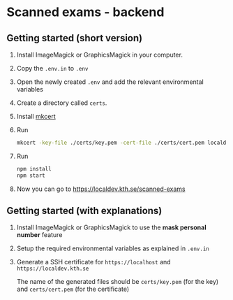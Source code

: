 # Scanned exams - backend

## Getting started (short version)

1. Install ImageMagick or GraphicsMagick in your computer.
1. Copy the `.env.in` to `.env`
1. Open the newly created `.env` and add the relevant environmental variables
1. Create a directory called `certs`.
1. Install [mkcert](https://github.com/FiloSottile/mkcert)
1. Run

   ```sh
   mkcert -key-file ./certs/key.pem -cert-file ./certs/cert.pem localdev.kth.se localhost
   ```

1. Run

   ```sh
   npm install
   npm start
   ```

1. Now you can go to https://localdev.kth.se/scanned-exams

## Getting started (with explanations)

1. Install ImageMagick or GraphicsMagick to use the **mask personal number** feature
1. Setup the required environmental variables as explained in `.env.in`
1. Generate a SSH certificate for `https://localhost` and `https://localdev.kth.se`

   The name of the generated files should be `certs/key.pem` (for the key) and `certs/cert.pem` (for the certificate)
